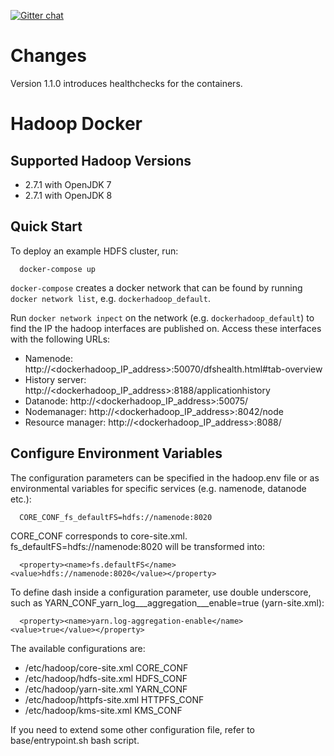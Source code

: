 [![Gitter chat](https://badges.gitter.im/gitterHQ/gitter.png)](https://gitter.im/big-data-europe/Lobby)

# Changes

Version 1.1.0 introduces healthchecks for the containers.

# Hadoop Docker

## Supported Hadoop Versions
* 2.7.1 with OpenJDK 7
* 2.7.1 with OpenJDK 8

## Quick Start

To deploy an example HDFS cluster, run:
```
  docker-compose up
```

`docker-compose` creates a docker network that can be found by running `docker network list`, e.g. `dockerhadoop_default`.

Run `docker network inpect` on the network (e.g. `dockerhadoop_default`) to find the IP the hadoop interfaces are published on. Access these interfaces with the following URLs:

* Namenode: http://<dockerhadoop_IP_address>:50070/dfshealth.html#tab-overview
* History server: http://<dockerhadoop_IP_address>:8188/applicationhistory
* Datanode: http://<dockerhadoop_IP_address>:50075/
* Nodemanager: http://<dockerhadoop_IP_address>:8042/node
* Resource manager: http://<dockerhadoop_IP_address>:8088/

## Configure Environment Variables

The configuration parameters can be specified in the hadoop.env file or as environmental variables for specific services (e.g. namenode, datanode etc.):
```
  CORE_CONF_fs_defaultFS=hdfs://namenode:8020
```

CORE_CONF corresponds to core-site.xml. fs_defaultFS=hdfs://namenode:8020 will be transformed into:
```
  <property><name>fs.defaultFS</name><value>hdfs://namenode:8020</value></property>
```
To define dash inside a configuration parameter, use double underscore, such as YARN_CONF_yarn_log___aggregation___enable=true (yarn-site.xml):
```
  <property><name>yarn.log-aggregation-enable</name><value>true</value></property>
```

The available configurations are:
* /etc/hadoop/core-site.xml CORE_CONF
* /etc/hadoop/hdfs-site.xml HDFS_CONF
* /etc/hadoop/yarn-site.xml YARN_CONF
* /etc/hadoop/httpfs-site.xml HTTPFS_CONF
* /etc/hadoop/kms-site.xml KMS_CONF

If you need to extend some other configuration file, refer to base/entrypoint.sh bash script.
